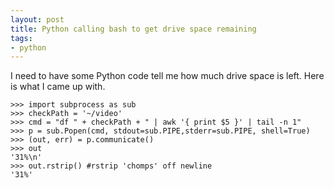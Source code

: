 ```yaml
---
layout: post
title: Python calling bash to get drive space remaining
tags:
- python
---
```


I need to have some Python code tell me how much drive space is left. Here is what I came up with.

```
>>> import subprocess as sub
>>> checkPath = '~/video'
>>> cmd = "df " + checkPath + " | awk '{ print $5 }' | tail -n 1"
>>> p = sub.Popen(cmd, stdout=sub.PIPE,stderr=sub.PIPE, shell=True)
>>> (out, err) = p.communicate()
>>> out
'31%\n'
>>> out.rstrip() #rstrip 'chomps' off newline
'31%'
```